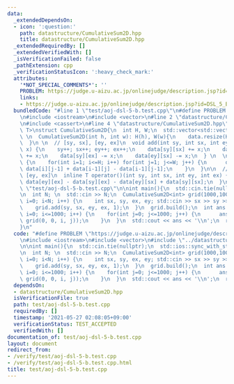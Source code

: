 ```yaml
---
data:
  _extendedDependsOn:
  - icon: ':question:'
    path: datastructure/CumulativeSum2D.hpp
    title: datastructure/CumulativeSum2D.hpp
  _extendedRequiredBy: []
  _extendedVerifiedWith: []
  _isVerificationFailed: false
  _pathExtension: cpp
  _verificationStatusIcon: ':heavy_check_mark:'
  attributes:
    '*NOT_SPECIAL_COMMENTS*': ''
    PROBLEM: https://judge.u-aizu.ac.jp/onlinejudge/description.jsp?id=DSL_5_B
    links:
    - https://judge.u-aizu.ac.jp/onlinejudge/description.jsp?id=DSL_5_B
  bundledCode: "#line 1 \"test/aoj-dsl-5-b.test.cpp\"\n#define PROBLEM \"https://judge.u-aizu.ac.jp/onlinejudge/description.jsp?id=DSL_5_B\"\
    \n#include <iostream>\n#include <vector>\n#line 2 \"datastructure/CumulativeSum2D.hpp\"\
    \n#include <cassert>\n#line 4 \"datastructure/CumulativeSum2D.hpp\"\ntemplate<typename\
    \ T>\nstruct CumulativeSum2D{\n  int H, W;\n  std::vector<std::vector<T>> data;\n\
    \ \n  CumulativeSum2D(int h, int w): H(h), W(w){\n    data.resize(H+10, std::vector<T>(W+10));\n\
    \  }\n \n  // [sy, sx], [ey, ex]\n  void add(int sy, int sx, int ey, int ex, T\
    \ x) {\n    sy++; sx++; ey++; ex++;\n    data[sy][sx] += x;\n    data[ey][ex]\
    \ += x;\n    data[sy][ex] -= x;\n    data[ey][sx] -= x;\n  } \n  \n  void build()\
    \ {\n    for(int i=1; i<=H; i++) for(int j=1; j<=W; j++) {\n      data[i][j] +=\
    \ data[i][j-1] + data[i-1][j] - data[i-1][j-1];\n    }\n  }\n\n  // (sy, sx),\
    \ [ey, ex]\n  inline T operator()(int sy, int sx, int ey, int ex) { \n    return\
    \ data[ey][ex] - data[sy][ex] - data[ey][sx] + data[sy][sx];\n  }\n};\n#line 5\
    \ \"test/aoj-dsl-5-b.test.cpp\"\n\nint main(){\n  std::cin.tie(nullptr);\n  std::ios::sync_with_stdio(false);\n\
    \n  int N; \n  std::cin >> N;\n  CumulativeSum2D<int> grid(1000,1000);\n  for(int\
    \ i=0; i<N; i++) {\n    int sx, sy, ex, ey; std::cin >> sx >> sy >> ex >> ey;\n\
    \    grid.add(sy, sx, ey, ex, 1);\n  }\n  grid.build();\n  int ans = 0;\n  for(int\
    \ i=0; i<=1000; i++) {\n    for(int j=0; j<=1000; j++) {\n      ans = std::max(ans,\
    \ grid(0, 0, i, j));\n    }\n  }\n  std::cout << ans << '\\n';\n  return 0;\n\
    }\n"
  code: "#define PROBLEM \"https://judge.u-aizu.ac.jp/onlinejudge/description.jsp?id=DSL_5_B\"\
    \n#include <iostream>\n#include <vector>\n#include \"../datastructure/CumulativeSum2D.hpp\"\
    \n\nint main(){\n  std::cin.tie(nullptr);\n  std::ios::sync_with_stdio(false);\n\
    \n  int N; \n  std::cin >> N;\n  CumulativeSum2D<int> grid(1000,1000);\n  for(int\
    \ i=0; i<N; i++) {\n    int sx, sy, ex, ey; std::cin >> sx >> sy >> ex >> ey;\n\
    \    grid.add(sy, sx, ey, ex, 1);\n  }\n  grid.build();\n  int ans = 0;\n  for(int\
    \ i=0; i<=1000; i++) {\n    for(int j=0; j<=1000; j++) {\n      ans = std::max(ans,\
    \ grid(0, 0, i, j));\n    }\n  }\n  std::cout << ans << '\\n';\n  return 0;\n}"
  dependsOn:
  - datastructure/CumulativeSum2D.hpp
  isVerificationFile: true
  path: test/aoj-dsl-5-b.test.cpp
  requiredBy: []
  timestamp: '2021-05-27 02:08:05+09:00'
  verificationStatus: TEST_ACCEPTED
  verifiedWith: []
documentation_of: test/aoj-dsl-5-b.test.cpp
layout: document
redirect_from:
- /verify/test/aoj-dsl-5-b.test.cpp
- /verify/test/aoj-dsl-5-b.test.cpp.html
title: test/aoj-dsl-5-b.test.cpp
---
```

